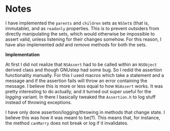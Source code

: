 Notes
=====

I have implemented the `parents` and `children` sets as `NSSet`s (that is, immutable), and as `readonly` properties. This is to prevent outsiders from directly manipulating the sets, which would otherwise be impossible to assert valid, unless listening for their changes somehow. For this reason, I have also implemented _add_ and _remove_ methods for both the sets.

**Implementation**

At first I did not realize that `NSAssert` had to be called within an `NSObject` derived class and though GNUstep had some bug. So I redid the assertion functionality manually. For this I used macros which take a statement and a message and if the assertion fails will throw an error containing the message. I believe this is more or less equal to how `NSAssert` works. It was pretty interesting to do actually, and it turned out super useful for the _logging_ variant. In there I basically tweaked the `Assertion.h` to log stuff instead of throwing exceptions. 

I have only done assertion/logging/throwing in methods that change state. I believe this was how it was meant to be(?). This means that, for instance, the method `canMarry` does not break or log if it invalidates.
